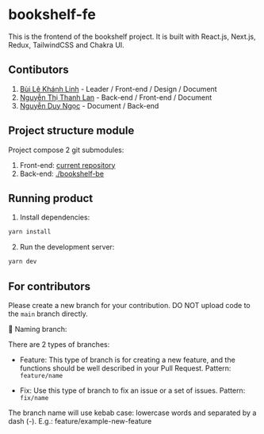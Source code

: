 # bookshelf-fe

This is the frontend of the bookshelf project. It is built with React.js, Next.js, Redux, TailwindCSS and Chakra UI.
## Contibutors

1. [Bùi Lê Khánh Linh](https://github.com/blkhanhlinh) - Leader / Front-end / Design / Document
2. [Nguyễn Thị Thanh Lan](https://github.com/emerald-lan) - Back-end / Front-end / Document
3. [Nguyễn Duy Ngọc](https://github.com/ngocnd2402) - Document / Back-end

## Project structure module

Project compose 2 git submodules:
1. Front-end: [current repository](./)
2. Back-end: [./bookshelf-be](https://github.com/emerald-lan/bookshelf-be)

## Running product

1. Install dependencies:

```bash
yarn install
```

2. Run the development server:

```bash
yarn dev
```

## For contributors

Please create a new branch for your contribution. DO NOT upload code to the `main` branch directly.

📌 Naming branch:

There are 2 types of branches:

-   Feature: This type of branch is for creating a new feature, and the functions should be well described in your Pull Request. Pattern: `feature/name`

-   Fix: Use this type of branch to fix an issue or a set of issues. Pattern: `fix/name`

The branch name will use kebab case: lowercase words and separated by a dash (-). E.g.: feature/example-new-feature

